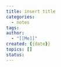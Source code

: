 ```yaml
---
title: insert title
categories:
  - notes
tags:
author:
  - "[[Me]]"
created: {{date}}
topics: []
status:
---
```

